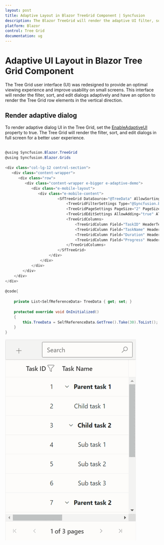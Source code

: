 ```yaml
---
layout: post
title: Adaptive Layout in Blazor TreeGrid Component | Syncfusion
description: The Blazor TreeGrid will render the adaptive UI filter, sort, and edit dialogs in full screen for a better user experience.
platform: Blazor
control: Tree Grid
documentation: ug
---
```


# Adaptive UI Layout in Blazor Tree Grid Component

The Tree Grid user interface (UI) was redesigned to provide an optimal viewing experience and improve usability on small screens. This interface will render the filter, sort, and edit dialogs adaptively and have an option to render the Tree Grid row elements in the vertical direction.

## Render adaptive dialog

To render adaptive dialog UI in the Tree Grid, set the [EnableAdaptiveUI](https://help.syncfusion.com/cr/blazor/Syncfusion.Blazor.TreeGrid.SfTreeGrid-1.html#Syncfusion_Blazor_TreeGrid_SfTreeGrid_1_EnableAdaptiveUI) property to true. The Tree Grid will render the filter, sort, and edit dialogs in full screen for a better user experience.

```csharp

@using Syncfusion.Blazor.TreeGrid
@using Syncfusion.Blazor.Grids

<div class="col-lg-12 control-section">
   <div class="content-wrapper">
      <div class="row">
         <div class="content-wrapper e-bigger e-adaptive-demo">
            <div class="e-mobile-layout">
               <div class="e-mobile-content">
                        <SfTreeGrid DataSource="@TreeData" AllowSorting="true" AllowFiltering="true" IdMapping="TaskID" ParentIdMapping="ParentID" TreeColumnIndex="1" EnableAdaptiveUI="true" Toolbar="@(new List<string>() { "Add", "Edit", "Delete", "Cancel", "Update", "Search" })" Height="100%" Width="100%" AllowPaging="true">
                            <TreeGridFilterSettings Type="@Syncfusion.Blazor.TreeGrid.FilterType.Excel"></TreeGridFilterSettings>
                            <TreeGridPageSettings PageSize="2" PageSizeMode="PageSizeMode.Root" ></TreeGridPageSettings>
                            <TreeGridEditSettings AllowAdding="true" AllowEditing="true" AllowDeleting="true" Mode="Syncfusion.Blazor.TreeGrid.EditMode.Dialog"></TreeGridEditSettings>
                            <TreeGridColumns>
                                <TreeGridColumn Field="TaskID" HeaderText="Task ID" IsPrimaryKey="true" Width="135" ValidationRules="@(new ValidationRules() { Required = true, Number = true })" TextAlign="TextAlign.Right"></TreeGridColumn>
                                <TreeGridColumn Field="TaskName" HeaderText="Task Name" Width="280" ValidationRules="@(new ValidationRules() { Required = true })" TextAlign="TextAlign.Left"></TreeGridColumn>
                                <TreeGridColumn Field="Duration" HeaderText="Duration" Width="140" TextAlign="TextAlign.Right"></TreeGridColumn>
                                <TreeGridColumn Field="Progress" HeaderText="Progress" Width="145" EditType="Syncfusion.Blazor.Grids.EditType.DropDownEdit"></TreeGridColumn>
                            </TreeGridColumns>
                        </SfTreeGrid>
                    </div>
                </div>
            </div>
        </div>
    </div>
</div>

@code{

    private List<SelfReferenceData> TreeData { get; set; }

    protected override void OnInitialized()
    {
        this.TreeData = SelfReferenceData.GetTree().Take(30).ToList();
    }
}

```

![Blazor Tree Grid with Adaptive UI](./images/blazor-treegrid-adaptive.gif)
